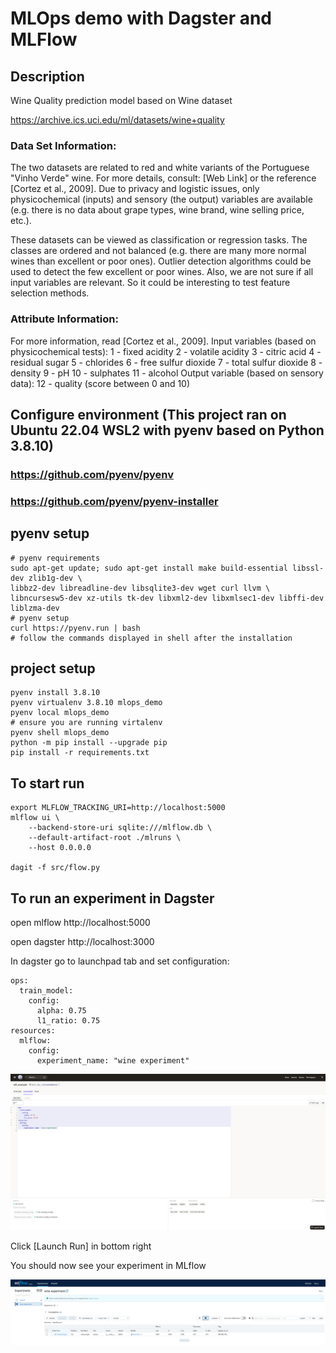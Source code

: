 # MLOps demo with Dagster and MLFlow

## Description
Wine Quality prediction model based on Wine dataset

https://archive.ics.uci.edu/ml/datasets/wine+quality

### Data Set Information:

The two datasets are related to red and white variants of the Portuguese "Vinho Verde" wine. For more details, consult: [Web Link] or the reference [Cortez et al., 2009]. Due to privacy and logistic issues, only physicochemical (inputs) and sensory (the output) variables are available (e.g. there is no data about grape types, wine brand, wine selling price, etc.).

These datasets can be viewed as classification or regression tasks. The classes are ordered and not balanced (e.g. there are many more normal wines than excellent or poor ones). Outlier detection algorithms could be used to detect the few excellent or poor wines. Also, we are not sure if all input variables are relevant. So it could be interesting to test feature selection methods.


### Attribute Information:

For more information, read [Cortez et al., 2009].
Input variables (based on physicochemical tests):
1 - fixed acidity
2 - volatile acidity
3 - citric acid
4 - residual sugar
5 - chlorides
6 - free sulfur dioxide
7 - total sulfur dioxide
8 - density
9 - pH
10 - sulphates
11 - alcohol
Output variable (based on sensory data):
12 - quality (score between 0 and 10)


## Configure environment (This project ran on Ubuntu 22.04 WSL2 with pyenv based on Python 3.8.10)
### https://github.com/pyenv/pyenv
### https://github.com/pyenv/pyenv-installer
## pyenv setup
```console
# pyenv requirements
sudo apt-get update; sudo apt-get install make build-essential libssl-dev zlib1g-dev \
libbz2-dev libreadline-dev libsqlite3-dev wget curl llvm \
libncursesw5-dev xz-utils tk-dev libxml2-dev libxmlsec1-dev libffi-dev liblzma-dev
# pyenv setup
curl https://pyenv.run | bash
# follow the commands displayed in shell after the installation
```
## project setup
```console
pyenv install 3.8.10
pyenv virtualenv 3.8.10 mlops_demo
pyenv local mlops_demo
# ensure you are running virtalenv
pyenv shell mlops_demo
python -m pip install --upgrade pip
pip install -r requirements.txt
```

## To start run

```console
export MLFLOW_TRACKING_URI=http://localhost:5000
mlflow ui \
    --backend-store-uri sqlite:///mlflow.db \
    --default-artifact-root ./mlruns \
    --host 0.0.0.0

dagit -f src/flow.py
```

## To run an experiment in Dagster
open mlflow http://localhost:5000

open dagster http://localhost:3000

In dagster go to launchpad tab and set configuration:
```console
ops:
  train_model:
    config:
      alpha: 0.75
      l1_ratio: 0.75
resources:
  mlflow:
    config:
      experiment_name: "wine experiment"
```
<img src="img/dagster_demo.png" width="800">

Click [Launch Run] in bottom right

You should now see your experiment in MLflow

<img src="img/mlflow_demo.png" width="800">